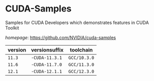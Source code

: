 # CUDA-Samples

Samples for CUDA Developers which demonstrates features in CUDA Toolkit

*homepage*: <https://github.com/NVIDIA/cuda-samples>

version | versionsuffix | toolchain
--------|---------------|----------
``11.3`` | ``-CUDA-11.3.1`` | ``GCC/10.3.0``
``11.6`` | ``-CUDA-11.7.0`` | ``GCC/11.3.0``
``12.1`` | ``-CUDA-12.1.1`` | ``GCC/12.3.0``

